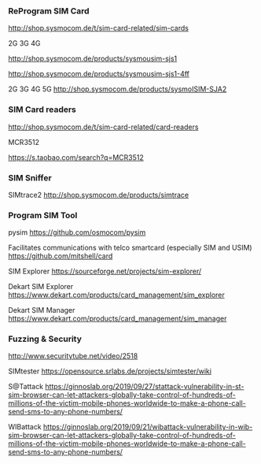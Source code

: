 ### ReProgram SIM Card

http://shop.sysmocom.de/t/sim-card-related/sim-cards

2G 3G 4G

http://shop.sysmocom.de/products/sysmousim-sjs1

http://shop.sysmocom.de/products/sysmousim-sjs1-4ff

2G 3G 4G 5G
http://shop.sysmocom.de/products/sysmoISIM-SJA2

### SIM Card readers

http://shop.sysmocom.de/t/sim-card-related/card-readers


MCR3512

https://s.taobao.com/search?q=MCR3512


### SIM Sniffer

SIMtrace2
http://shop.sysmocom.de/products/simtrace


### Program SIM Tool

pysim
https://github.com/osmocom/pysim


Facilitates communications with telco smartcard (especially SIM and USIM)
https://github.com/mitshell/card

SIM Explorer
https://sourceforge.net/projects/sim-explorer/

Dekart SIM Explorer
https://www.dekart.com/products/card_management/sim_explorer

Dekart SIM Manager
https://www.dekart.com/products/card_management/sim_manager

### Fuzzing & Security

http://www.securitytube.net/video/2518

SIMtester
https://opensource.srlabs.de/projects/simtester/wiki


S@Tattack
https://ginnoslab.org/2019/09/27/stattack-vulnerability-in-st-sim-browser-can-let-attackers-globally-take-control-of-hundreds-of-millions-of-the-victim-mobile-phones-worldwide-to-make-a-phone-call-send-sms-to-any-phone-numbers/

WIBattack
https://ginnoslab.org/2019/09/21/wibattack-vulnerability-in-wib-sim-browser-can-let-attackers-globally-take-control-of-hundreds-of-millions-of-the-victim-mobile-phones-worldwide-to-make-a-phone-call-send-sms-to-any-phone-numbers/

